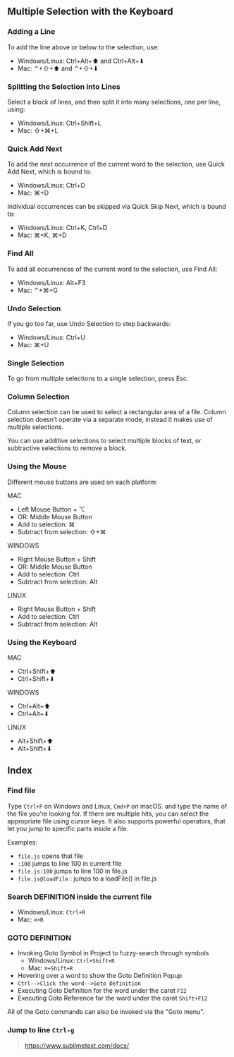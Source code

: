 

## Multiple Selection with the Keyboard


### Adding a Line

To add the line above or below to the selection, use:

* Windows/Linux: Ctrl+Alt+⬆ and Ctrl+Alt+⬇
* Mac: ⌃+⇧+⬆ and ⌃+⇧+⬇

### Splitting the Selection into Lines

Select a block of lines, and then split it into many selections, one per line, using:

* Windows/Linux: Ctrl+Shift+L
* Mac: ⇧+⌘+L

### Quick Add Next
To add the next occurrence of the current word to the selection, use Quick Add Next, which is bound to:

* Windows/Linux: Ctrl+D
* Mac: ⌘+D

Individual occurrences can be skipped via Quick Skip Next, which is bound to:

* Windows/Linux: Ctrl+K, Ctrl+D
* Mac: ⌘+K, ⌘+D

### Find All

To add all occurrences of the current word to the selection, use Find All:

* Windows/Linux: Alt+F3
* Mac: ⌃+⌘+G

### Undo Selection

If you go too far, use Undo Selection to step backwards:

* Windows/Linux: Ctrl+U
* Mac: ⌘+U

### Single Selection

To go from multiple selections to a single selection, press Esc.


### Column Selection
Column selection can be used to select a rectangular area of a file. Column selection doesn’t operate via a separate mode, instead it makes use of multiple selections.

You can use additive selections to select multiple blocks of text, or subtractive selections to remove a block.
 

### Using the Mouse

Different mouse buttons are used on each platform:

MAC

* Left Mouse Button + ⌥
* OR: Middle Mouse Button
* Add to selection: ⌘
* Subtract from selection: ⇧+⌘

WINDOWS

* Right Mouse Button + Shift
* OR: Middle Mouse Button
* Add to selection: Ctrl
* Subtract from selection: Alt

LINUX

* Right Mouse Button + Shift
* Add to selection: Ctrl
* Subtract from selection: Alt

### Using the Keyboard

MAC

* Ctrl+Shift+⬆
* Ctrl+Shift+⬇

WINDOWS

* Ctrl+Alt+⬆
* Ctrl+Alt+⬇

LINUX

* Alt+Shift+⬆
* Alt+Shift+⬇


## Index

### Find file 

Type `Ctrl+P` on Windows and Linux, `Cmd+P` on macOS. and type the name of the file you're looking for. If there are multiple hits, you can select the appropriate file using cursor keys. It also supports powerful operators, that let you jump to specific parts inside a file.

Examples:

* `file.js` opens that file
* `:100` jumps to line 100 in current file
* `file.js:100` jumps to line 100 in file.js
* `file.js@loadFile` : jumps to a loadFile() in file.js


### Search DEFINITION inside the current file
- Windows/Linux: `Ctrl+R`  
- Mac: `⌘+R` 


### GOTO DEFINITION 
* Invoking Goto Symbol in Project to fuzzy-search through symbols
    - Windows/Linux: `Ctrl+Shift+R`  
    - Mac: `⌘+Shift+R` 
* Hovering over a word to show the Goto Definition Popup
* `Ctrl-->Click the word-->Goto Definition`
* Executing Goto Definition for the word under the caret `F12`
* Executing Goto Reference for the word under the caret `Shift+F12`

All of the Goto commands can also be invoked via the "Goto menu".
 

### Jump to line `Ctrl-g`



> https://www.sublimetext.com/docs/
